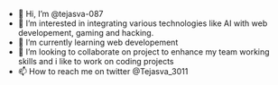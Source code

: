 - 👋 Hi, I’m @tejasva-087
- 👀 I’m interested in integrating various technologies like AI with web developement, gaming and hacking.
- 🌱 I’m currently learning web developement
- 💞️ I’m looking to collaborate on project to enhance my team working skills and i like to work on coding projects
- 📫 How to reach me on twitter @Tejasva_3011

<!---
tejasva-087/tejasva-087 is a ✨ special ✨ repository because its `README.md` (this file) appears on your GitHub profile.
You can click the Preview link to take a look at your changes.
--->
